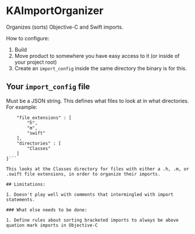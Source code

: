 # KAImportOrganizer
Organizes (sorts) Objective-C and Swift imports.

How to configure:

1. Build
2. Move product to somewhere you have easy access to it (or inside of your project root)
3. Create an `import_config` inside the same directory the binary is for this.

## Your `import_config` file

Must be a JSON string. This defines what files to look at in what directories. For example:

```{
	"file_extensions" : [
		"h",
		"m",
		"swift"
	],
	"directories" : [
		"Classes"
	]
}```

This looks at the Classes directory for files with either a .h, .m, or .swift file extensions, in order to organize their imports.

## Limitations:

1. Doesn't play well with comments that intermingled with import statements.

### What else needs to be done:

1. Define rules about sorting bracketed imports to always be above quation mark imports in Objective-C

